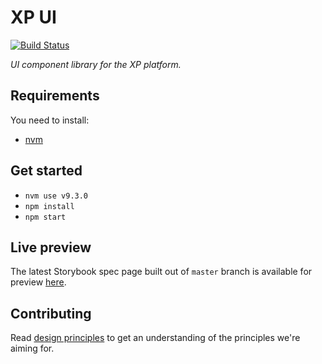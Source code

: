 # XP UI

[![Build Status](https://secure.travis-ci.org/x-team/xp-ui.png)](https://travis-ci.org/x-team/xp-ui)

_UI component library for the XP platform._

## Requirements

You need to install:

- [nvm](https://github.com/creationix/nvm)

## Get started

- `nvm use v9.3.0`
- `npm install`
- `npm start`

## Live preview

The latest Storybook spec page built out of `master` branch is available for preview [here](https://x-team.github.io/xp-ui/).

## Contributing

Read [design principles](./design-principles.md) to get an understanding of the principles we're aiming for.
